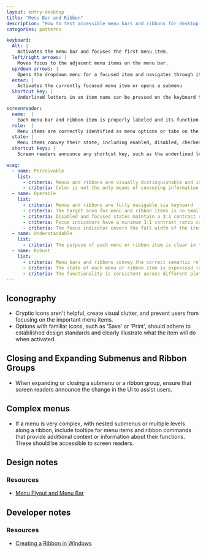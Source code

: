 ```yaml
---
layout: entry-desktop
title: "Menu Bar and Ribbon"
description: "How to test accessible menu bars and ribbons for desktop applications"  
categories: patterns

keyboard:  
  Alt: |  
    Activates the menu bar and focuses the first menu item.  
  left/right arrows: |  
    Moves focus to the adjacent menu items on the menu bar.  
  up/down arrows: |  
    Opens the dropdown menu for a focused item and navigates through it; for ribbons, this will navigate into a group of buttons along the ribbon  
  enter: |  
    Activates the currently focused menu item or opens a submenu  
  Shortcut key: |  
    Underlined letters in an item name can be pressed on the keyboard to quickly navigate to that item or option in the ribbon  

screenreader:  
  name:  |  
    Each menu bar and ribbon item is properly labeled and its function is clear  
  role:  |  
    Menu items are correctly identified as menu options or tabs on the ribbon  
  state: |  
    Menu items convey their state, including enabled, disabled, checked, or unchecked  
  shortcut keys: |  
    Screen readers announce any shortcut key, such as the underlined letters in a menu item or ribbon command  

wcag:  
  - name: Perceivable  
    list:  
      - criteria: Menus and ribbons are visually distinguishable and interactive  
      - criteria: Color is not the only means of conveying information (e.g., disabled or selected items)  
  - name: Operable  
    list:  
      - criteria: Menus and ribbons are fully navigable via keyboard  
      - criteria: The target area for menu and ribbon items is no smaller than 44x44px  
      - criteria: Disabled and focused states maintain a 3:1 contrast ratio against the default state  
      - criteria: Focus indicators have a minimum 3:1 contrast ratio compared to adjacent elements  
      - criteria: The focus indicator covers the full width of the item and is at least 2px in height  
  - name: Understandable  
    list:  
      - criteria: The purpose of each menu or ribbon item is clear in the context of the user's task  
  - name: Robust  
    list:  
      - criteria: Menu bars and ribbons convey the correct semantic role (e.g., as menus or commands)  
      - criteria: The state of each menu or ribbon item is expressed (enabled, disabled, checked, unchecked)  
      - criteria: The functionality is consistent across different platforms, devices, and screen sizes  
---
```


## Iconography

- Cryptic icons aren't helpful, create visual clutter, and prevent users from focusing on the important menu items.
- Options with familiar icons, such as 'Save' or 'Print', should adhere to established design standards and clearly illustrate what the item will do when activated.

## Closing and Expanding Submenus and Ribbon Groups  

- When expanding or closing a submenu or a ribbon group, ensure that screen readers announce the change in the UI to assist users.

## Complex menus

- If a menu is very complex, with nested submenus or multiple levels along a ribbon, include tooltips for menu items and ribbon commands that provide additional context or information about their functions. These should be accessible to screen readers.

## Design notes

### Resources

- [Menu Flyout and Menu Bar](https://learn.microsoft.com/en-us/windows/apps/design/controls/menus)

## Developer notes

### Resources

- [Creating a Ribbon in Windows](https://learn.microsoft.com/en-us/windows/win32/windowsribbon/windowsribbon-stepbystep)